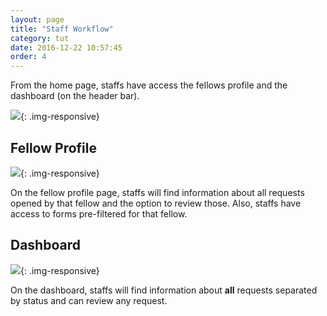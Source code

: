 ```yaml
---
layout: page
title: "Staff Workflow"
category: tut
date: 2016-12-22 10:57:45
order: 4
---
```


From the home page, staffs have access the fellows profile
and the dashboard (on the header bar).

![]({{site.baseurl}}/img/home.png){: .img-responsive}

## Fellow Profile

![]({{site.baseurl}}/img/fellow.png){: .img-responsive}

On the fellow profile page,
staffs will find information about all requests opened
by that fellow and the option to review those.
Also,
staffs have access to forms pre-filtered for that fellow.

## Dashboard

![]({{site.baseurl}}/img/dashboard.png){: .img-responsive}

On the dashboard,
staffs will find information about **all** requests
separated by status and can review any request.